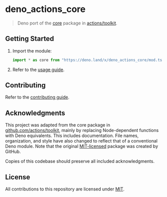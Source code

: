 # deno_actions_core

> Deno port of the
> [core](https://github.com/actions/toolkit/tree/main/packages/core) package in
> [actions/toolkit](https://github.com/actions/toolkit).

## Getting Started

1. Import the module:
   ```typescript
   import * as core from "https://deno.land/x/deno_actions_core/mod.ts";
   ```

2. Refer to the [usage guide](./USAGE.md).

## Contributing

Refer to the [contributing guide](./CONTRIBUTING.md).

## Acknowledgments

This project was adapted from the core package in
[github.com/actions/toolkit](https://github.com/actions/toolkit), mainly by
replacing Node-dependent functions with Deno equivalents. This includes
documentation. File names, organization, and style have also changed to reflect
that of a conventional Deno module. Note that the original
[MIT-licensed](https://github.com/actions/toolkit/blob/main/packages/core/LICENSE.md)
package was created by GitHub.

Copies of this codebase should preserve all included acknowledgments.

## License

All contributions to this repository are licensed under
[MIT](https://github.com/reeseschultz/deno_actions_core/blob/main/LICENSE).
